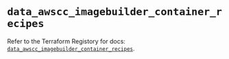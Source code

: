 # `data_awscc_imagebuilder_container_recipes`

Refer to the Terraform Registory for docs: [`data_awscc_imagebuilder_container_recipes`](https://registry.terraform.io/providers/hashicorp/awscc/0.70.0/docs/data-sources/imagebuilder_container_recipes).
